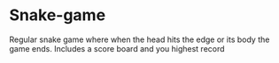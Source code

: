 # Snake-game

Regular snake game where when the head hits the edge or its body the game ends. 
Includes a score board and you highest record
